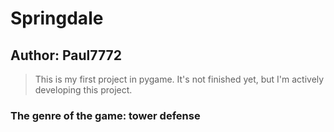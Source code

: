 # Springdale 

## Author: Paul7772

> This is my first project in pygame. It's not 
> finished yet, but I'm actively developing 
> this project.

### The genre of the game: tower defense

